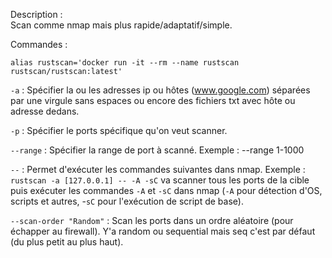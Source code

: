 Description :  
Scan comme nmap mais plus rapide/adaptatif/simple.

Commandes :

`alias rustscan='docker run -it --rm --name rustscan rustscan/rustscan:latest'`

`-a` : Spécifier la ou les adresses ip ou hôtes (www.google.com) séparées par une virgule sans espaces ou encore des fichiers txt avec hôte ou adresse dedans.

`-p` : Spécifier le ports spécifique qu'on veut scanner.

`--range` : Spécifier la range de port à scanné. Exemple : --range 1-1000

`--` : Permet d'exécuter les commandes suivantes dans nmap. Exemple : `rustscan -a [127.0.0.1] -- -A -sC` va scanner tous les ports de la cible puis exécuter les commandes `-A` et `-sC` dans nmap (`-A` pour détection d'OS, scripts et autres, -`sC` pour l'exécution de script de base).

`--scan-order "Random"` : Scan les ports dans un ordre aléatoire (pour échapper au firewall). Y'a random ou sequential mais seq c'est par défaut (du plus petit au plus haut).
